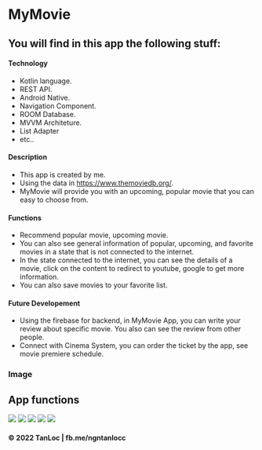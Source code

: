 # MyMovie

## You will find in this app the following stuff:
#### Technology
* Kotlin language.
* REST API.
* Android Native.
* Navigation Component.
* ROOM Database.
* MVVM Architeture.
* List Adapter
* etc..

#### Description
* This app is created by me.
* Using the data in https://www.themoviedb.org/.
* MyMovie will provide you with an upcoming, popular movie that you can easy to choose from.

#### Functions
* Recommend popular movie, upcoming movie.
* You can also see general information of popular, upcoming, and favorite movies in a state that is not connected to the internet.
* In the state connected to the internet, you can see the details of a movie, click on the content to redirect to youtube, google to get more information.
* You can also save movies to your favorite list.

#### Future Developement
* Using the firebase for backend, in MyMovie App, you can write your review about specific movie. You also can see the review from other people.
* Connect with Cinema System, you can order the ticket by the app, see movie premiere schedule.

### Image
## App functions
![](https://github.com/ngntanloc/MoviApp/blob/main/Screenshot_20220325-110902.png)
![](https://github.com/ngntanloc/MoviApp/blob/main/Screenshot_20220325-110923.png)
![](https://github.com/ngntanloc/MoviApp/blob/main/Screenshot_20220325-110912.png)
![](https://github.com/ngntanloc/MoviApp/blob/main/Screenshot_20220325-110935.png)
![](https://github.com/ngntanloc/MoviApp/blob/main/Screenshot_20220325-110947.png)

#### © 2022 TanLoc | fb.me/ngntanlocc
